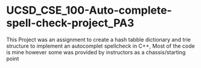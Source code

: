 # UCSD_CSE_100-Auto-complete-spell-check-project_PA3
This Project was an assignment to create a hash tabble dictionary and trie structure to implement an autocomplet spellcheck in C++, Most of the code is mine however some was provided by instructors as a chassis/starting point
